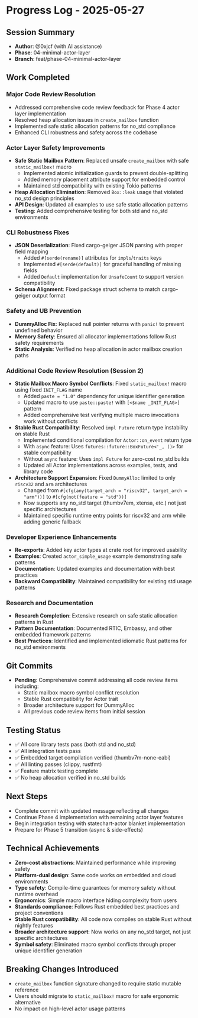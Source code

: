 # Progress Log - 2025-05-27

## Session Summary
* **Author**: @0xjcf (with AI assistance)
* **Phase**: 04-minimal-actor-layer
* **Branch**: feat/phase-04-minimal-actor-layer

## Work Completed

### Major Code Review Resolution
* Addressed comprehensive code review feedback for Phase 4 actor layer implementation
* Resolved heap allocation issues in `create_mailbox` function
* Implemented safe static allocation patterns for no_std compliance
* Enhanced CLI robustness and safety across the codebase

### Actor Layer Safety Improvements
* **Safe Static Mailbox Pattern**: Replaced unsafe `create_mailbox` with safe `static_mailbox!` macro
  - Implemented atomic initialization guards to prevent double-splitting
  - Added memory placement attribute support for embedded control
  - Maintained std compatibility with existing Tokio patterns
* **Heap Allocation Elimination**: Removed `Box::leak` usage that violated no_std design principles
* **API Design**: Updated all examples to use safe static allocation patterns
* **Testing**: Added comprehensive testing for both std and no_std environments

### CLI Robustness Fixes
* **JSON Deserialization**: Fixed cargo-geiger JSON parsing with proper field mapping
  - Added `#[serde(rename)]` attributes for `impls`/`traits` keys
  - Implemented `#[serde(default)]` for graceful handling of missing fields
  - Added `Default` implementation for `UnsafeCount` to support version compatibility
* **Schema Alignment**: Fixed package struct schema to match cargo-geiger output format

### Safety and UB Prevention
* **DummyAlloc Fix**: Replaced null pointer returns with `panic!` to prevent undefined behavior
* **Memory Safety**: Ensured all allocator implementations follow Rust safety requirements
* **Static Analysis**: Verified no heap allocation in actor mailbox creation paths

### Additional Code Review Resolution (Session 2)
* **Static Mailbox Macro Symbol Conflicts**: Fixed `static_mailbox!` macro using fixed `INIT_FLAG` name
  - Added `paste = "1.0"` dependency for unique identifier generation
  - Updated macro to use `paste::paste!` with `[<$name _INIT_FLAG>]` pattern
  - Added comprehensive test verifying multiple macro invocations work without conflicts
* **Stable Rust Compatibility**: Resolved `impl Future` return type instability on stable Rust
  - Implemented conditional compilation for `Actor::on_event` return type
  - With `async` feature: Uses `futures::future::BoxFuture<'_, ()>` for stable compatibility
  - Without `async` feature: Uses `impl Future` for zero-cost no_std builds
  - Updated all Actor implementations across examples, tests, and library code
* **Architecture Support Expansion**: Fixed `DummyAlloc` limited to only `riscv32` and `arm` architectures
  - Changed from `#[cfg(any(target_arch = "riscv32", target_arch = "arm"))]` to `#[cfg(not(feature = "std"))]`
  - Now supports any no_std target (thumbv7em, xtensa, etc.) not just specific architectures
  - Maintained specific runtime entry points for riscv32 and arm while adding generic fallback

### Developer Experience Enhancements
* **Re-exports**: Added key actor types at crate root for improved usability
* **Examples**: Created `actor_simple_usage` example demonstrating safe patterns
* **Documentation**: Updated examples and documentation with best practices
* **Backward Compatibility**: Maintained compatibility for existing std usage patterns

### Research and Documentation
* **Research Completion**: Extensive research on safe static allocation patterns in Rust
* **Pattern Documentation**: Documented RTIC, Embassy, and other embedded framework patterns
* **Best Practices**: Identified and implemented idiomatic Rust patterns for no_std environments

## Git Commits
* **Pending**: Comprehensive commit addressing all code review items including:
  - Static mailbox macro symbol conflict resolution
  - Stable Rust compatibility for Actor trait
  - Broader architecture support for DummyAlloc
  - All previous code review items from initial session

## Testing Status
* ✅ All core library tests pass (both std and no_std)
* ✅ All integration tests pass
* ✅ Embedded target compilation verified (thumbv7m-none-eabi)
* ✅ All linting passes (clippy, rustfmt)
* ✅ Feature matrix testing complete
* ✅ No heap allocation verified in no_std builds

## Next Steps
* Complete commit with updated message reflecting all changes
* Continue Phase 4 implementation with remaining actor layer features
* Begin integration testing with statechart-actor blanket implementation
* Prepare for Phase 5 transition (async & side-effects)

## Technical Achievements
* **Zero-cost abstractions**: Maintained performance while improving safety
* **Platform-dual design**: Same code works on embedded and cloud environments
* **Type safety**: Compile-time guarantees for memory safety without runtime overhead
* **Ergonomics**: Simple macro interface hiding complexity from users
* **Standards compliance**: Follows Rust embedded best practices and project conventions
* **Stable Rust compatibility**: All code now compiles on stable Rust without nightly features
* **Broader architecture support**: Now works on any no_std target, not just specific architectures
* **Symbol safety**: Eliminated macro symbol conflicts through proper unique identifier generation

## Breaking Changes Introduced
* `create_mailbox` function signature changed to require static mutable reference
* Users should migrate to `static_mailbox!` macro for safe ergonomic alternative
* No impact on high-level actor usage patterns 